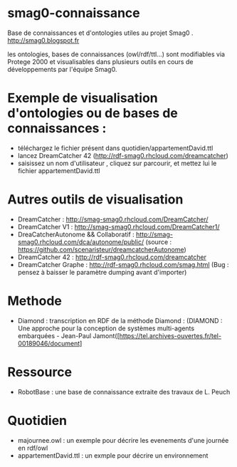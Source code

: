 # smag0-connaissance
Base de connaissances et d'ontologies utiles au projet Smag0 . http://smag0.blogspot.fr

les ontologies, bases de connaissances (owl/rdf/ttl...) sont modifiables via Protege 2000 et visualisables dans plusieurs outils en cours de développements par l'équipe Smag0.

# Exemple de visualisation d'ontologies ou de bases de connaissances :
- téléchargez le fichier présent dans quotidien/appartementDavid.ttl
- lancez DreamCatcher 42 (http://rdf-smag0.rhcloud.com/dreamcatcher)
- saisissez un nom d'utilisateur , cliquez sur parcourir, et mettez lui le fichier appartementDavid.ttl


# Autres outils de visualisation

- DreamCatcher : http://smag-smag0.rhcloud.com/DreamCatcher/
- DreamCatcher V1 : http://smag-smag0.rhcloud.com/DreamCatcher1/
- DreaCatcherAutonome && Collaboratif : http://smag-smag0.rhcloud.com/dca/autonome/public/ (source : https://github.com/scenaristeur/dreamcatcherAutonome)
- DreamCatcher 42 : http://rdf-smag0.rhcloud.com/dreamcatcher
- DreamCatcher Graphe : http://rdf-smag0.rhcloud.com/smag.html (Bug : pensez à baisser le paramètre dumping avant d'importer)


# Methode
- Diamond : transcription en RDF de la méthode Diamond : (DIAMOND : Une approche pour la conception de
systèmes multi-agents embarquées - Jean-Paul Jamont([https://tel.archives-ouvertes.fr/tel-00189046/document]

# Ressource
- RobotBase : une base de connaissance extraite des travaux de L. Peuch

# Quotidien
-  majournee.owl : un exemple pour décrire les evenements d'une journée en rdf/owl
-  appartementDavid.ttl : un exmple pour décrire un environnement
